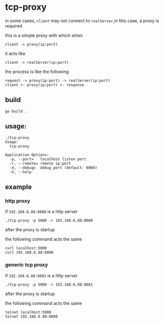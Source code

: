 # tcp-proxy

in some cases, `client` may not connect to `realServer`,in this case, a proxy is required

this is a simple proxy with which when 

	client -> proxy(ip:port)

it acts like 
	
	client -> realServer(ip:port)


the process is like the following

	request -> proxy(ip:port) -> realServer(ip:port)
	client <- proxy(ip:port) <- response


## build

	go build .

## usage:

```
./tcp-proxy
Usage:
  tcp-proxy

Application Options:
  -p, --port=   localhost listen port
  -r, --remote= remote ip:port
  -d, --debug=  debug port (default: 6060)
  -h, --help
```

## example

### http proxy

if `192.168.6.88:8080` is a http server

	./tcp-proxy -p 5000 -r 192.168.6.88:8080
	
after the proxy is startup	

the following command acts the same

	curl localhost:5000
	curl 192.168.6.88:8080
	
### generic tcp proxy

if `192.168.6.88:8081` is a http server

	./tcp-proxy -p 5000 -r 192.168.6.88:8081
	
after the proxy is startup	

the following command acts the same

	telnet localhost:5000
	telnet 192.168.6.88:8080
